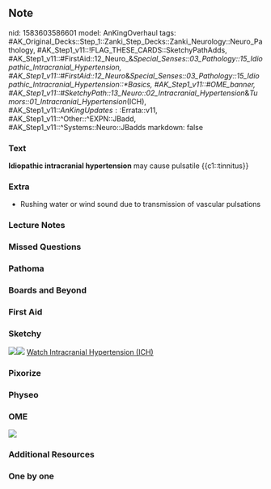 ## Note
nid: 1583603586601
model: AnKingOverhaul
tags: #AK_Original_Decks::Step_1::Zanki_Step_Decks::Zanki_Neurology::Neuro_Pathology, #AK_Step1_v11::!FLAG_THESE_CARDS::SketchyPathAdds, #AK_Step1_v11::#FirstAid::12_Neuro_&_Special_Senses::03_Pathology::15_Idiopathic_Intracranial_Hypertension, #AK_Step1_v11::#FirstAid::12_Neuro_&_Special_Senses::03_Pathology::15_Idiopathic_Intracranial_Hypertension::*Basics, #AK_Step1_v11::#OME_banner, #AK_Step1_v11::#SketchyPath::13_Neuro::02_Intracranial_Hypertension_&_Tumors::01_Intracranial_Hypertension_(ICH), #AK_Step1_v11::$AnKingUpdates::$Errata::v11, #AK_Step1_v11::^Other::^EXPN::JBadd, #AK_Step1_v11::^Systems::Neuro::JBadds
markdown: false

### Text
<b>Idiopathic intracranial hypertension</b> may cause pulsatile
{{c1::tinnitus}}

### Extra
* Rushing water or wind sound due to transmission of vascular pulsations

### Lecture Notes


### Missed Questions


### Pathoma


### Boards and Beyond


### First Aid


### Sketchy
<img src="IIH%20pulsatile%20tinnitis_1566160514431.jpg"><img src=
"Zoverall%20picture%20(86).JPG"> <a href=
"https://dashboard.sketchy.com/study/medical/courses/medical-pathophysiology/units/medical-pathophysiology-neuro/videos/medical-pathophysiology-neuro-intracranial-hypertension-and-tumors-intracranial-hypertension-ich?utm_source=anki&utm_medium=partnership&utm_campaign=february_update&utm_content=medical">
Watch Intracranial Hypertension (ICH)</a>

### Pixorize


### Physeo


### OME
<div class="ome-widget">
  <a href="https://onlinemeded.org?ref=anki"><img src=
  "_OME_AnkiFlashcards_General_3.png"></a>
</div>

### Additional Resources


### One by one


